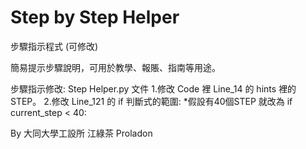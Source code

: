 # Step by Step Helper 

步驟指示程式 (可修改)

簡易提示步驟說明，可用於教學、報賬、指南等用途。

步驟指示修改:
Step Helper.py 文件
1.修改 Code 裡 Line_14 的 hints 裡的 STEP。
2.修改 Line_121 的 if 判斷式的範圍:
  *假設有40個STEP 就改為 if current_step < 40:

By 大同大學工設所 江綠茶 Proladon  